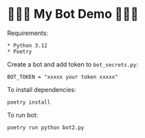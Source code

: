 # 🤖🤖🤖 My Bot Demo 🤖🤖🤖

Requirements:
    
    * Python 3.12
    * Poetry

Create a bot and add token to `bot_secrets.py`:

    BOT_TOKEN = "xxxxx your token xxxxx"

To install dependencies:

    poetry install

To run bot:

    poetry run python bot2.py
